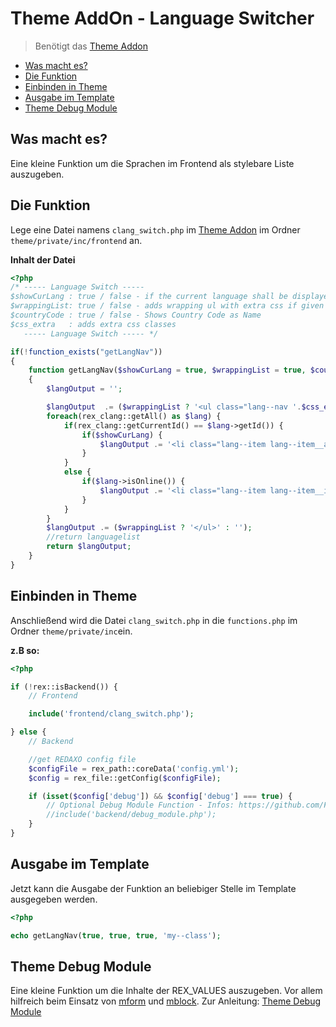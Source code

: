 # Theme AddOn - Language Switcher

> Benötigt das [Theme Addon](https://github.com/FriendsOfREDAXO/theme)

- [Was macht es?](#was-macht-es)
- [Die Funktion](#die-funktion)
- [Einbinden in Theme](#einbinden-in-theme)
- [Ausgabe im Template](#ausgabe-im-template)
- [Theme Debug Module](#theme-debug-module)

<a name="was-macht-es"></a>
## Was macht es?

Eine kleine Funktion um die Sprachen im Frontend als stylebare Liste auszugeben.

<a name="die-funktion"></a>
## Die Funktion

Lege eine Datei namens `clang_switch.php` im [Theme Addon](https://github.com/FriendsOfREDAXO/theme) im Ordner `theme/private/inc/frontend` an.

**Inhalt der Datei**
    
```php
<?php
/* ----- Language Switch -----
$showCurLang : true / false - if the current language shall be displayed
$wrappingList: true / false - adds wrapping ul with extra css if given
$countryCode : true / false - Shows Country Code as Name
$css_extra   : adds extra css classes
   ----- Language Switch ----- */

if(!function_exists("getLangNav"))
{
    function getLangNav($showCurLang = true, $wrappingList = true, $countryCode = true, $css_extra = '')
    {
        $langOutput = '';

        $langOutput  .= ($wrappingList ? '<ul class="lang--nav '.$css_extra.'">' : '');
        foreach(rex_clang::getAll() as $lang) {
            if(rex_clang::getCurrentId() == $lang->getId()) {
                if($showCurLang) {
                    $langOutput .= '<li class="lang--item lang--item__active lang--'.$lang->getCode().'">'.($countryCode ? $lang->getCode() : $lang->getName()).'</li>';
                }
            }
            else {
                if($lang->isOnline()) {
                    $langOutput .= '<li class="lang--item lang--item__inactive lang--'.$lang->getCode().'"><a title="'.$lang->getName().'" href="'.rex_getUrl('',$lang->getId()).'">'.($countryCode ? $lang->getCode() : $lang->getName()).'</a></li>';
                }
            }
        }
        $langOutput .= ($wrappingList ? '</ul>' : '');
        //return languagelist
        return $langOutput;
    }
}
```

<a name="einbinden-in-theme"></a>
## Einbinden in Theme

Anschließend wird die Datei `clang_switch.php` in die `functions.php` im Ordner `theme/private/inc`ein.

**z.B so:**

```php
<?php

if (!rex::isBackend()) {
    // Frontend 

    include('frontend/clang_switch.php');

} else {
    // Backend 

    //get REDAXO config file
    $configFile = rex_path::coreData('config.yml');
    $config = rex_file::getConfig($configFile);

    if (isset($config['debug']) && $config['debug'] === true) {
        // Optional Debug Module Function - Infos: https://github.com/FriendsOfREDAXO/tricks/blob/master/theme_debug_module.md
        //include('backend/debug_module.php');
    }
}
```

<a name="ausgabe-im-template"></a>
## Ausgabe im Template

Jetzt kann die Ausgabe der Funktion an beliebiger Stelle im Template ausgegeben werden.

```php
<?php

echo getLangNav(true, true, true, 'my--class');
```

<a name="theme-debug-module"></a>
## Theme Debug Module

Eine kleine Funktion um die Inhalte der REX_VALUES auszugeben. Vor allem hilfreich beim Einsatz von [mform](https://github.com/FriendsOfREDAXO/mform) und [mblock](https://github.com/FriendsOfREDAXO/mblock). Zur Anleitung: [Theme Debug Module](https://github.com/FriendsOfREDAXO/tricks/blob/master/theme_debug_module.md)
